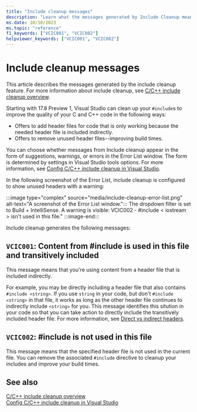 ```yaml
---
title: "Include cleanup messages"
description: "Learn what the messages generated by Include Cleanup mean."
ms.date: 10/10/2023
ms.topic: "reference"
f1_keywords: ["VCIC001", "VCIC002"]
helpviewer_keywords: ["VCIC001", "VCIC002"]
---
```

# Include cleanup messages

This article describes the messages generated by the include cleanup feature. For more information about include cleanup, see [C/C++ include cleanup overview](include-cleanup-overview.md).

Starting with 17.8 Preview 1, Visual Studio can clean up your `#include`s to improve the quality of your C and C++ code in the following ways:

- Offers to add header files for code that is only working because the needed header file is included indirectly.
- Offers to remove unused header files--improving build times.

You can choose whether messages from Include cleanup appear in the form of suggestions, warnings, or errors in the Error List window. The form is determined by settings in Visual Studio tools options. For more information, see [Config C/C++ include cleanup in Visual Studio](include-cleanup-config.md).

In the following screenshot of the Error List, include cleanup is configured to show unused headers with a warning:

:::image type="complex" source="media/include-cleanup-error-list.png" alt-text="A screenshot of the Error List window.":::
The dropdown filter is set to Build + IntelliSense. A warning is visible: VCIC002 - #include < iostream > isn't used in this file."
:::image-end:::

Include cleanup generates the following messages:

## `VCIC001`: Content from #include is used in this file and transitively included

This message means that you're using content from a header file that is included indirectly.

For example, you may be directly including a header file that also contains `#include <string>`. If you use `string` in your code, but don't `#include <string>` in that file, it works as long as the other header file continues to indirectly include `<string>` for you. This message identifies this sitution in your code so that you can take action to directly include the transitively included header file. For more information, see [Direct vs indirect headers](include-cleanup-overview.md#direct-vs-indirect-headers).

## `VCIC002`: #include is not used in this file

This message means that the specified header file is not used in the current file. You can remove the associated `#include` directive to cleanup your includes and improve your build times.

## See also

[C/C++ include cleanup overview](include-cleanup-overview.md)\
[Config C/C++ include cleanup in Visual Studio](include-cleanup-config.md)